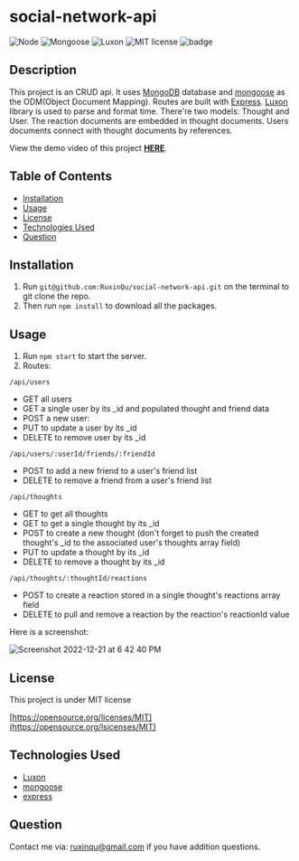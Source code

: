 # social-network-api

![Node](https://img.shields.io/badge/-Node.js-darkgreen)
![Mongoose](https://img.shields.io/badge/-Mongoose-darkred) 
![Luxon](https://img.shields.io/badge/-Luxon-green) 
![MIT license](https://img.shields.io/badge/License-MIT-green.svg)
![badge](https://img.shields.io/github/languages/top/ruxinqu/e-commerce-api)

## Description

This project is an CRUD api. It uses [MongoDB](https://www.mongodb.com/docs/) database and [mongoose](https://mongoosejs.com) as the ODM(Object Document Mapping). Routes are built with [Express](https://expressjs.com). [Luxon](https://moment.github.io/luxon/#/) library is used to parse and format time. There're two models: Thought and User. The reaction documents are embedded in thought documents. Users documents connect with thought documents by references. 

View the demo video of this project [**HERE**](https://drive.google.com/file/d/1um3Gtcm8dcz0WmXTic_RumIa0JCT2YXa/view?usp=sharing).

## Table of Contents
- [Installation](#installation)
- [Usage](#usage)
- [License](#license)
- [Technologies Used](#technologies-used)
- [Question](#question)

## Installation

1. Run `git@github.com:RuxinQu/social-network-api.git` on the terminal to git clone the repo.
2. Then run `npm install` to download all the packages.


## Usage

1. Run `npm start` to start the server.
2. Routes:

 `/api/users`
- GET all users
- GET a single user by its _id and populated thought and friend data
- POST a new user:
- PUT to update a user by its _id
- DELETE to remove user by its _id

`/api/users/:userId/friends/:friendId`
- POST to add a new friend to a user's friend list
- DELETE to remove a friend from a user's friend list

`/api/thoughts`
- GET to get all thoughts
- GET to get a single thought by its _id
- POST to create a new thought (don't forget to push the created thought's _id to the associated user's thoughts array field)
- PUT to update a thought by its _id
- DELETE to remove a thought by its _id

`/api/thoughts/:thoughtId/reactions`
- POST to create a reaction stored in a single thought's reactions array field
- DELETE to pull and remove a reaction by the reaction's reactionId value


Here is a screenshot: 

![Screenshot 2022-12-21 at 6 42 40 PM](https://user-images.githubusercontent.com/73778127/209044202-008e021a-1430-4ded-968c-aacee5ce1de8.png)

## License

This project is under MIT license

[https://opensource.org/licenses/MIT](https://opensource.org/lsicenses/MIT)

## Technologies Used

- [Luxon](https://moment.github.io/luxon/#/)
- [mongoose](https://mongoosejs.com)
- [express](https://expressjs.com)
## Question

 Contact me via: ruxinqu@gmail.com if you have addition questions.
